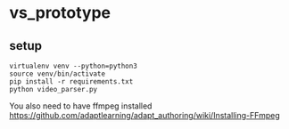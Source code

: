 # vs_prototype

## setup

```shell
virtualenv venv --python=python3
source venv/bin/activate
pip install -r requirements.txt
python video_parser.py
```
You also need to have ffmpeg installed
https://github.com/adaptlearning/adapt_authoring/wiki/Installing-FFmpeg